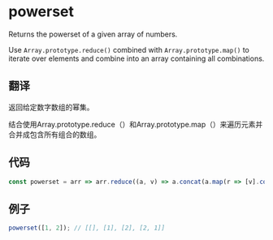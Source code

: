 # powerset

Returns the powerset of a given array of numbers.

Use `Array.prototype.reduce()` combined with `Array.prototype.map()` to iterate over elements and combine into an array containing all combinations.

## 翻译

返回给定数字数组的幂集。

结合使用Array.prototype.reduce（）和Array.prototype.map（）来遍历元素并合并成包含所有组合的数组。

## 代码

```js
const powerset = arr => arr.reduce((a, v) => a.concat(a.map(r => [v].concat(r))), [[]]);
```

## 例子

```js
powerset([1, 2]); // [[], [1], [2], [2, 1]]
```
